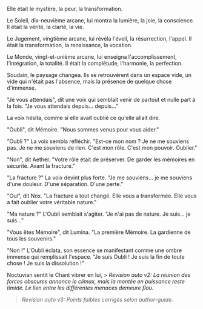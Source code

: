Elle était le mystère,
la peur,
la transformation.

Le Soleil,
dix-neuvième arcane,
lui montra la lumière,
la joie,
la conscience.
Il était la vérité,
la clarté,
la vie.

Le Jugement,
vingtième arcane,
lui révéla l'éveil,
la résurrection,
l'appel.
Il était la transformation,
la renaissance,
la vocation.

Le Monde,
vingt-et-unième arcane,
lui enseigna l'accomplissement,
l'intégration,
la totalité.
Il était la complétude,
l'harmonie,
la perfection.

Soudain,
le paysage changea.
Ils se retrouvèrent dans un espace vide,
un vide qui n'était pas l'absence,
mais la présence de quelque chose d'immense.

"Je vous attendais",
dit une voix qui semblait venir
de partout et nulle part à la fois.
"Je vous attendais depuis...
depuis..."

La voix hésita,
comme si elle avait oublié
ce qu'elle allait dire.

"Oubli",
dit Mémoire.
"Nous sommes venus pour vous aider."

"Oubli ?"
La voix sembla réfléchir.
"Est-ce mon nom ?
Je ne me souviens pas.
Je ne me souviens de rien.
C'est mon rôle.
C'est mon pouvoir.
Oublier."

"Non",
dit Aether.
"Votre rôle était de préserver.
De garder les mémoires en sécurité.
Avant la fracture."

"La fracture ?"
La voix devint plus forte.
"Je me souviens...
je me souviens d'une douleur.
D'une séparation.
D'une perte."

"Oui",
dit Nox.
"La fracture a tout changé.
Elle vous a transformée.
Elle vous a fait oublier
votre véritable nature."

"Ma nature ?"
L'Oubli semblait s'agiter.
"Je n'ai pas de nature.
Je suis... je suis..."

"Vous êtes Mémoire",
dit Lumina.
"La première Mémoire.
La gardienne de tous les souvenirs."

"Non !"
L'Oubli éclata,
son essence se manifestant
comme une ombre immense
qui remplissait l'espace.
"Je suis Oubli !
Je suis la fin de toute chose !
Je suis la dissolution !"

Noctuvian sentit le Chant vibrer en lui, > _Revision auto v2: La réunion des forces obscures annonce le climax, mais la montée en puissance reste timide. Le lien entre les différentes menaces demeure flou._
> _Revision auto v3: Points faibles corrigés selon author-guide._
